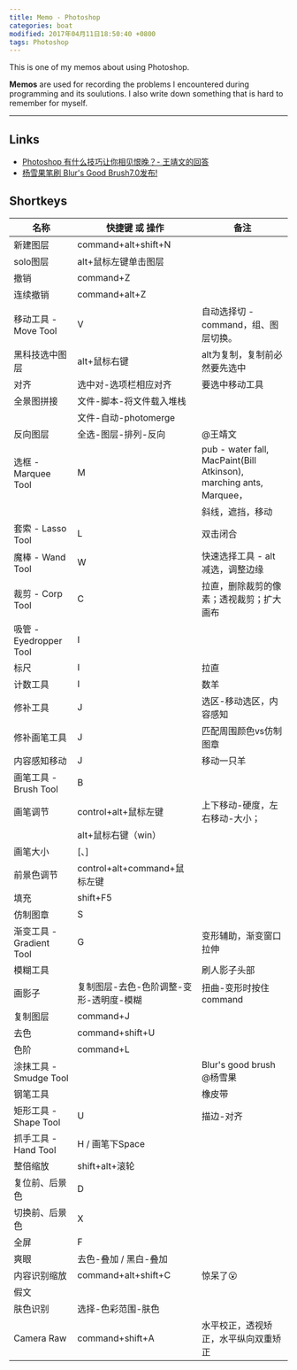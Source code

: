 ```yaml
---
title: Memo - Photoshop
categories: boat
modified: 2017年04月11日18:50:40 +0800
tags: Photoshop
---
```


This is one of my memos about using Photoshop.

**Memos** are used for recording the problems I encountered during programming and its soulutions. I also write down something that is hard to remember for myself.

<!--shoreline-->
---
## Links

- [Photoshop 有什么技巧让你相见恨晚？- 王靖文的回答](https://www.zhihu.com/question/27914845/answer/39306951)
- [杨雪果笔刷 Blur's Good Brush7.0发布!](http://www.leewiart.com/zhuanti/137685.html)

## Shortkeys

| 名称                     | 快捷键 或 操作                          | 备注                                                                |
|--------------------------|-----------------------------------------|---------------------------------------------------------------------|
| 新建图层                 | command+alt+shift+N                     |                                                                     |
| solo图层                 | alt+鼠标左键单击图层                    |                                                                     |
| 撤销                     | command+Z                               |                                                                     |
| 连续撤销                 | command+alt+Z                           |                                                                     |
| 移动工具 - Move Tool     | V                                       | 自动选择切 - command，组、图层切换。                                |
| 黑科技选中图层           | alt+鼠标右键                            | alt为复制，复制前必然要先选中                                       |
| 对齐                     | 选中对-选项栏相应对齐                   | 要选中移动工具                                                      |
| 全景图拼接               | 文件-脚本-将文件载入堆栈                |                                                                     |
|                          | 文件-自动-photomerge                    |                                                                     |
| 反向图层                 | 全选-图层-排列-反向                     | @王靖文                                                             |
| 选框 - Marquee Tool      | M                                       | pub - water fall, MacPaint(Bill Atkinson), marching ants, Marquee， |
|                          |                                         | 斜线，遮挡，移动                                                    |
| 套索 - Lasso Tool        | L                                       | 双击闭合                                                            |
| 魔棒 - Wand Tool         | W                                       | 快速选择工具 - alt减选，调整边缘                                    |
| 裁剪 - Corp Tool         | C                                       | 拉直，删除裁剪的像素；透视裁剪；扩大画布                            |
| 吸管 - Eyedropper Tool   | I                                       |                                                                     |
| 标尺                     | I                                       | 拉直                                                                |
| 计数工具                 | I                                       | 数羊                                                                |
| 修补工具                 | J                                       | 选区-移动选区，内容感知                                             |
| 修补画笔工具             | J                                       | 匹配周围颜色vs仿制图章                                              |
| 内容感知移动             | J                                       | 移动一只羊                                                          |
| 画笔工具 - Brush Tool    | B                                       |                                                                     |
| 画笔调节                 | control+alt+鼠标左键                    | 上下移动-硬度，左右移动-大小；                                      |
|                          | alt+鼠标右键（win）                     |                                                                     |
| 画笔大小                 | [、]                                    |                                                                     |
| 前景色调节               | control+alt+command+鼠标左键            |                                                                     |
| 填充                     | shift+F5                                |                                                                     |
| 仿制图章                 | S                                       |                                                                     |
| 渐变工具 - Gradient Tool | G                                       | 变形辅助，渐变窗口拉伸                                              |
| 模糊工具                 |                                         | 刷人影子头部                                                        |
| 画影子                   | 复制图层-去色-色阶调整-变形-透明度-模糊 | 扭曲-变形时按住command                                              |
| 复制图层                 | command+J                               |                                                                     |
| 去色                     | command+shift+U                         |                                                                     |
| 色阶                     | command+L                               |                                                                     |
| 涂抹工具 - Smudge Tool   |                                         | Blur's good brush @杨雪果                                           |
| 钢笔工具                 |                                         | 橡皮带                                                              |
| 矩形工具 - Shape Tool    | U                                       | 描边-对齐                                                           |
| 抓手工具 - Hand Tool     | H / 画笔下Space                         |                                                                     |
| 整倍缩放                 | shift+alt+滚轮                          |                                                                     |
| 复位前、后景色           | D                                       |                                                                     |
| 切换前、后景色           | X                                       |                                                                     |
| 全屏                     | F                                       |                                                                     |
| 爽眼                     | 去色-叠加 / 黑白-叠加                   |                                                                     |
| 内容识别缩放             | command+alt+shift+C                     | 惊呆了😮                                                            |
| 假文                     |                                         |                                                                     |
| 肤色识别                 | 选择-色彩范围-肤色                      |                                                                     |
| Camera Raw               | command+shift+A                         | 水平校正，透视矫正，水平纵向双重矫正                                |



